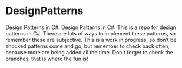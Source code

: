 # DesignPatterns
Design Patterns in C#.
Design Patterns in C#. This is a repo for design patterns in C#. There are lots of ways to implement these patterns, so remember these 
are subjective. This is a work in progress, so don’t be shocked patterns come and go, but remember to check back often, because more are
being added all the time. Don't forget to check the branches, that is where the fun is!
